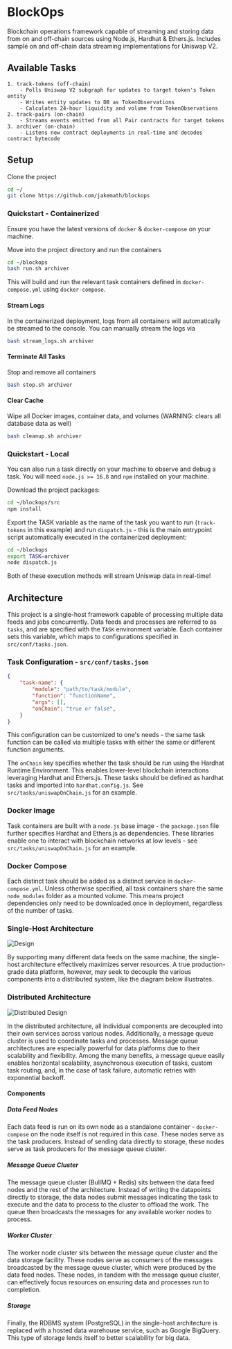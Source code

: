 # BlockOps
Blockchain operations framework capable of streaming and storing data from on and off-chain sources using Node.js, Hardhat & Ethers.js. Includes sample on and off-chain data streaming implementations for Uniswap V2.

## Available Tasks
```
1. track-tokens (off-chain)
    - Polls Uniswap V2 subgraph for updates to target token's Token entity
    - Writes entity updates to DB as TokenObservations
    - Calculates 24-hour liquidity and volume from TokenObservations
2. track-pairs (on-chain) 
    - Streams events emitted from all Pair contracts for target tokens
3. archiver (on-chain)
    - Listens new contract deployments in real-time and decodes contract bytecode
```

## Setup
Clone the project
```bash
cd ~/
git clone https://github.com/jakemath/blockops
```

### Quickstart - Containerized
Ensure you have the latest versions of `docker` & `docker-compose` on your machine. 

Move into the project directory and run the containers
```bash
cd ~/blockops
bash run.sh archiver
```

This will build and run the relevant task containers defined in `docker-compose.yml` using `docker-compose`.

#### Stream Logs
In the containerized deployment, logs from all containers will automatically be streamed to the console. You can manually stream the logs via
```bash
bash stream_logs.sh archiver
```

#### Terminate All Tasks
Stop and remove all containers
```bash
bash stop.sh archiver
```

#### Clear Cache
Wipe all Docker images, container data, and volumes (WARNING: clears all database data as well)
```bash
bash cleanup.sh archiver
```

### Quickstart - Local
You can also run a task directly on your machine to observe and debug a task. You will need `node.js >= 16.8` and `npm` installed on your machine.

Download the project packages:
```bash
cd ~/blockops/src
npm install
```
Export the TASK variable as the name of the task you want to run (`track-tokens` in this example) and run `dispatch.js` - this is the main entrypoint script automatically executed in the containerized deployment:
```bash
cd ~/blockops
export TASK=archiver
node dispatch.js
```

Both of these execution methods will stream Uniswap data in real-time!

## Architecture

This project is a single-host framework capable of processing multiple data feeds and jobs concurrently. Data feeds and processes are referred to as `tasks`, and are specified with the `TASK` environment variable. Each container sets this variable, which maps to configurations specified in `src/conf/tasks.json`. 

### Task Configuration - `src/conf/tasks.json`
```json
{
    "task-name": {
        "module": "path/to/task/module",
        "function": "functionName",
        "args": [],
        "onChain": "true or false",
    }
}
```
This configuration can be customized to one's needs - the same task function can be called via multiple tasks with either the same or different function arguments.

The `onChain` key specifies whether the task should be run using the Hardhat Runtime Environment. This enables lower-level blockchain interactions leveraging Hardhat and Ethers.js. These tasks should be defined as hardhat tasks and imported into `hardhat.config.js`. See `src/tasks/uniswapOnChain.js` for an example.

### Docker Image
Task containers are built with a `node.js` base image - the `package.json` file further specifies Hardhat and Ethers.js as dependencies. These libraries enable one to interact with blockchain networks at low levels - see `src/tasks/uniswapOnChain.js` for an example.

### Docker Compose
Each distinct task should be added as a distinct service in `docker-compose.yml`. Unless otherwise specified, all task containers share the same `node_modules` folder as a mounted volume. This means project dependencies only need to be downloaded once in deployment, regardless of the number of tasks.

### Single-Host Architecture
![Design](single_host_design.png)

By supporting many different data feeds on the same machine, the single-host architecture effectively maximizes server resources. A true production-grade data platform, however, may seek to decouple the various components into a distributed system, like the diagram below illustrates.

### Distributed Architecture
![Distributed Design](distributed_design.png)

In the distributed architecture, all individual components are decoupled into their own services across various nodes. Additionally, a message queue cluster is used to coordinate tasks and processes. Message queue architectures are especially powerful for data platforms due to their scalability and flexibility. Among the many benefits, a message queue easily enables horizontal scalability, asynchronous execution of tasks, custom task routing, and, in the case of task failure, automatic retries with exponential backoff.

#### Components
##### Data Feed Nodes
Each data feed is run on its own node as a standalone container - `docker-compose` on the node itself is not required in this case. These nodes serve as the task producers. Instead of sending data directly to storage, these nodes serve as task producers for the message queue cluster.

##### Message Queue Cluster
The message queue cluster (BullMQ + Redis) sits between the data feed nodes and the rest of the architecture. Instead of writing the datapoints directly to storage, the data nodes submit messages indicating the task to execute and the data to process to the cluster to offload the work. The queue then broadcasts the messages for any available worker nodes to process.


##### Worker Cluster
The worker node cluster sits between the message queue cluster and the data storage facility. These nodes serve as consumers of the messages broadcasted by the message queue cluster, which were produced by the data feed nodes. These nodes, in tandem with the message queue cluster, can effectively focus resources on ensuring data and processes run to completion.

##### Storage
Finally, the RDBMS system (PostgreSQL) in the single-host architecture is replaced with a hosted data warehouse service, such as Google BigQuery. This type of storage lends itself to better scalability for big data. 
